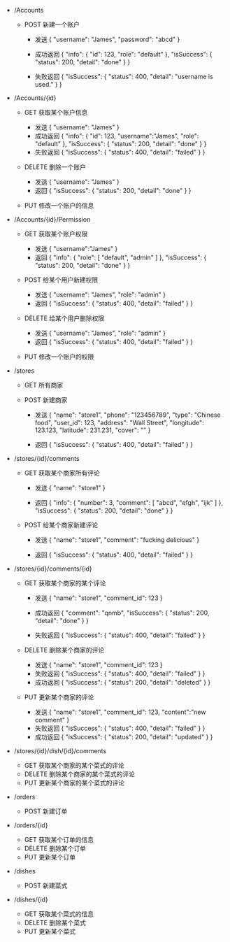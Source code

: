 - /Accounts
    - POST 新建一个账户
        - 发送
    {
       "username": "James", 
        "password": "abcd"
    }
    
        - 成功返回
    {
    "info": {
        "id": 123, 
        "role": "default"
    }, 
    "isSuccess": {
        "status": 200, 
        "detail": "done"
    }
    }
        - 失败返回
    {
    "isSuccess": {
        "status": 400, 
        "detail": "username is used."
    }
    }
    
    
- /Accounts/{id}
    - GET 获取某个账户信息
        - 发送
{
    "username": "James"
}
        - 成功返回
    {
    "info": {
        "id": 123, 
        "username":"James",
        "role": "default"
    }, 
    "isSuccess": {
        "status": 200, 
        "detail": "done"
    }
    }
        - 失败返回
    {
    "isSuccess": {
        "status": 400, 
        "detail": "failed"
    }
    }
    
    
    - DELETE 删除一个账户
        - 发送
    {
    "username": "James"
    }
        - 返回
    {
    "isSuccess": {
        "status": 200, 
        "detail": "done"
    }
    }
    - PUT 修改一个账户的信息

    
    

- /Accounts/{id}/Permission
    - GET 获取某个账户权限
        - 发送
    {
    "username":"James"
    }
        - 返回
{
    "info": {
        "role": [
            "default", 
            "admin"
        ]
    }, 
    "isSuccess": {
        "status": 200, 
        "detail": "done"
    }
}
    
    
    
    - POST 给某个用户新建权限
        - 发送
{
    "username": "James", 
    "role": "admin"
}
        - 返回
     {
    "isSuccess": {
        "status": 400, 
        "detail": "failed"
    }
}   
    
        
    
    - DELETE 给某个用户删除权限
    
    
        - 发送
{
    "username": "James", 
    "role": "admin"
}
        - 返回
     {
    "isSuccess": {
        "status": 400, 
        "detail": "failed"
    }
}   
    
    
    - PUT 修改一个账户的权限

- /stores
    - GET 所有商家
    
    - POST 新建商家
        - 发送
    {
    "name": "store1", 
    "phone": "123456789", 
    "type": "Chinese food", 
    "user_id": 123, 
    "address": "Wall Street", 
    "longitude": 123.123, 
    "latitude": 231.231, 
    "cover": ""
    }
    
        - 返回
     {
    "isSuccess": {
        "status": 400, 
        "detail": "failed"
    }
}       

- /stores/{id}/comments
    - GET 获取某个商家所有评论
    
        - 发送
    {
    "name": "store1"
    }
    
        - 返回
    {
    "info": {
        "number": 3, 
        "comment": [
            "abcd", 
            "efgh", 
            "ijk"
        ]
    }, 
    "isSuccess": {
        "status": 200, 
        "detail": "done"
    }
}
    
    
    
    - POST 给某个商家新建评论
        - 发送
{
    "name": "store1", 
    "comment": "fucking delicious"
}        
        
        
        
        - 返回
{
    "isSuccess": {
        "status": 400, 
        "detail": "failed"
    }
}    
    

- /stores/{id}/comments/{id}
    - GET 获取某个商家的某个评论
        - 发送
{
    "name": "store1", 
    "comment_id": 123
}

        - 成功返回
{
    "comment": "qnmb", 
    "isSuccess": {
        "status": 200, 
        "detail": "done"
    }
}

        - 失败返回
{
    "isSuccess": {
        "status": 400, 
        "detail": "failed"
    }
}  
    - DELETE 删除某个商家的评论
        - 发送
{
    "name": "store1", 
    "comment_id": 123
}    
        - 失败返回
{
    "isSuccess": {
        "status": 400, 
        "detail": "failed"
    }
}  
        - 成功返回
{
    "isSuccess": {
        "status": 200, 
        "detail": "deleted"
    }
} 

    - PUT 更新某个商家的评论
        - 发送
{
    "name": "store1", 
    "comment_id": 123,
    "content":"new comment"
}
        - 失败返回
{
    "isSuccess": {
        "status": 400, 
        "detail": "failed"
    }
}  
        - 成功返回
{
    "isSuccess": {
        "status": 200, 
        "detail": "updated"
    }
} 
- /stores/{id}/dish/{id}/comments
    - GET 获取某个商家的某个菜式的评论
    - DELETE 删除某个商家的某个菜式的评论
    - PUT 更新某个商家的某个菜式的评论

- /orders
    - POST 新建订单

- /orders/{id}
    - GET 获取某个订单的信息
    - DELETE 删除某个订单
    - PUT 更新某个订单

- /dishes
    - POST 新建菜式

- /dishes/{id}
    - GET 获取某个菜式的信息
    - DELETE 删除某个菜式
    - PUT 更新某个菜式
